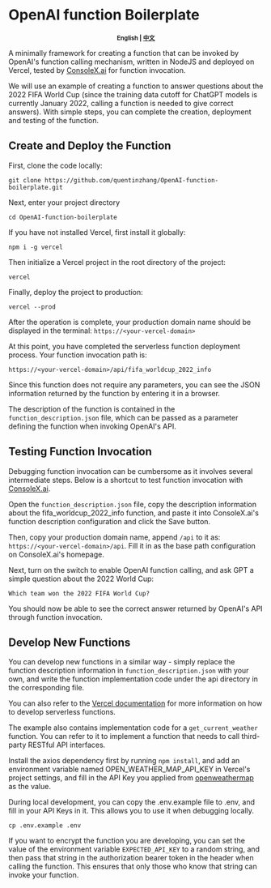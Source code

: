 # OpenAI function Boilerplate

<p align="center"><small><b>English | <a href="README-zh_CN.md">中文</a></b></small></p>

A minimally framework for creating a function that can be invoked by OpenAI's function calling mechanism, written in NodeJS and deployed on Vercel, tested by [ConsoleX.ai](https://consolex.ai) for function invocation.

We will use an example of creating a function to answer questions about the 2022 FIFA World Cup (since the training data cutoff for ChatGPT models is currently January 2022, calling a function is needed to give correct answers). With simple steps, you can complete the creation, deployment and testing of the function.

## Create and Deploy the Function

First, clone the code locally:
```
git clone https://github.com/quentinzhang/OpenAI-function-boilerplate.git
```

Next, enter your project directory
```
cd OpenAI-function-boilerplate
```

If you have not installed Vercel, first install it globally:
```
npm i -g vercel
```

Then initialize a Vercel project in the root directory of the project:
```
vercel
```
Finally, deploy the project to production:

```
vercel --prod
```
After the operation is complete, your production domain name should be displayed in the terminal:
```https://<your-vercel-domain>```

At this point, you have completed the serverless function deployment process. Your function invocation path is:
```
https://<your-vercel-domain>/api/fifa_worldcup_2022_info
```

Since this function does not require any parameters, you can see the JSON information returned by the function by entering it in a browser.

The description of the function is contained in the ```function_description.json``` file, which can be passed as a parameter defining the function when invoking OpenAI's API.

## Testing Function Invocation
Debugging function invocation can be cumbersome as it involves several intermediate steps. Below is a shortcut to test function invocation with [ConsoleX.ai](https://consolex.ai).

Open the ```function_description.json``` file, copy the description information about the fifa_worldcup_2022_info function, and paste it into ConsoleX.ai's function description configuration and click the Save button.

Then, copy your production domain name, append ```/api``` to it as: ```https://<your-vercel-domain>/api```. Fill it in as the base path configuration on ConsoleX.ai's homepage.

Next, turn on the switch to enable OpenAI function calling, and ask GPT a simple question about the 2022 World Cup:

```
Which team won the 2022 FIFA World Cup?
```

You should now be able to see the correct answer returned by OpenAI's API through function invocation.

## Develop New Functions

You can develop new functions in a similar way - simply replace the function description information in ```function_description.json``` with your own, and write the function implementation code under the api directory in the corresponding file.

You can also refer to the [Vercel documentation](https://vercel.com/docs/functions/serverless-functions) for more information on how to develop serverless functions.

The example also contains implementation code for a ```get_current_weather``` function. You can refer to it to implement a function that needs to call third-party RESTful API interfaces. 

Install the axios dependency first by running ```npm install```, and add an environment variable named OPEN_WEATHER_MAP_API_KEY in Vercel's project settings, and fill in the API Key you applied from [openweathermap](https://openweathermap.org/) as the value.

During local development, you can copy the .env.example file to .env, and fill in your API Keys in it. This allows you to use it when debugging locally.
```
cp .env.example .env
```

If you want to encrypt the function you are developing, you can set the value of the environment variable ```EXPECTED_API_KEY``` to a random string, and then pass that string in the authorization bearer token in the header when calling the function. This ensures that only those who know that string can invoke your function.